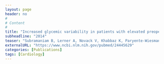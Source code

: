 ```yaml
---
layout: page
header: no
#
# Content
#
title: "Increased glycemic variability in patients with elevated preoperative HbA1C predicts adverse outcomes following coronary artery bypass grafting surgery."
subheadline: "2014"
teaser: "Subramaniam B, Lerner A, Novack V, Khabbaz K, Paryente-Wiesmann M, Hess P, Talmor D."
externalURL: "https://www.ncbi.nlm.nih.gov/pubmed/24445629"
categories: [Publications]
tags: [Cardiology]
---
```


